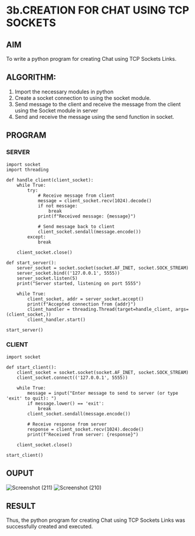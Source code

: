 # 3b.CREATION FOR CHAT USING TCP SOCKETS
## AIM
To write a python program for creating Chat using TCP Sockets Links.
## ALGORITHM:
1. Import the necessary modules in python
2. Create a socket connection to using the socket module.
3. Send message to the client and receive the message from the client using the Socket module in
 server
4. Send and receive the message using the send function in socket.
## PROGRAM
### SERVER
```
import socket
import threading

def handle_client(client_socket):
    while True:
        try:
            # Receive message from client
            message = client_socket.recv(1024).decode()
            if not message:
                break
            print(f"Received message: {message}")

            # Send message back to client
            client_socket.sendall(message.encode())
        except:
            break

    client_socket.close()

def start_server():
    server_socket = socket.socket(socket.AF_INET, socket.SOCK_STREAM)
    server_socket.bind(('127.0.0.1', 5555))
    server_socket.listen(5)
    print("Server started, listening on port 5555")

    while True:
        client_socket, addr = server_socket.accept()
        print(f"Accepted connection from {addr}")
        client_handler = threading.Thread(target=handle_client, args=(client_socket,))
        client_handler.start()

start_server()

```
### CLIENT
```
import socket

def start_client():
    client_socket = socket.socket(socket.AF_INET, socket.SOCK_STREAM)
    client_socket.connect(('127.0.0.1', 5555))

    while True:
        message = input("Enter message to send to server (or type 'exit' to quit): ")
        if message.lower() == 'exit':
            break
        client_socket.sendall(message.encode())

        # Receive response from server
        response = client_socket.recv(1024).decode()
        print(f"Received from server: {response}")

    client_socket.close()

start_client()

```
## OUPUT
![Screenshot (211)](https://github.com/user-attachments/assets/57ff8462-fdbc-4f1f-a474-60238fa2a006)
![Screenshot (210)](https://github.com/user-attachments/assets/5cbc8a04-380d-4c45-96df-2c7587f59d38)

## RESULT
Thus, the python program for creating Chat using TCP Sockets Links was successfully 
created and executed.
